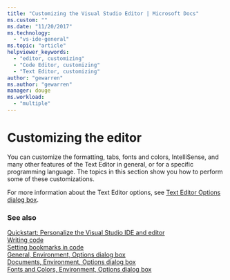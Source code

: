 ```yaml
---
title: "Customizing the Visual Studio Editor | Microsoft Docs"
ms.custom: ""
ms.date: "11/20/2017"
ms.technology: 
  - "vs-ide-general"
ms.topic: "article"
helpviewer_keywords: 
  - "editor, customizing"
  - "Code Editor, customizing"
  - "Text Editor, customizing"
author: "gewarren"
ms.author: "gewarren"
manager: douge
ms.workload: 
  - "multiple"
---
```

# Customizing the editor

You can customize the formatting, tabs, fonts and colors, IntelliSense, and many other features of the Text Editor in general, or for a specific programming language. The topics in this section show you how to perform some of these customizations.

For more information about the Text Editor options, see [Text Editor Options dialog box](../ide/reference/text-editor-options-dialog-box.md).

### See also

[Quickstart: Personalize the Visual Studio IDE and editor](../ide/quickstart-personalize-the-ide.md)  
[Writing code](../ide/writing-code-in-the-code-and-text-editor.md)  
[Setting bookmarks in code](../ide/setting-bookmarks-in-code.md)  
[General, Environment, Options dialog box](../ide/reference/general-environment-options-dialog-box.md)  
[Documents, Environment, Options dialog box](../ide/reference/documents-environment-options-dialog-box.md)  
[Fonts and Colors, Environment, Options dialog box](../ide/reference/fonts-and-colors-environment-options-dialog-box.md)